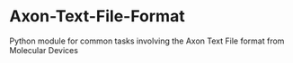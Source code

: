 # Axon-Text-File-Format
 Python module for common tasks involving the Axon Text File format from Molecular Devices
